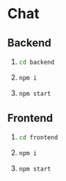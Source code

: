 # Chat

## Backend

1.  ```bash
    cd backend 
    ```
2.  ```bash
    npm i
    ```
3.  ```bash 
    npm start
    ```

## Frontend

1.  ```bash 
    cd frontend
    ```
2.  ```bash
    npm i
    ```
3.  ```bash
    npm start
    ```
